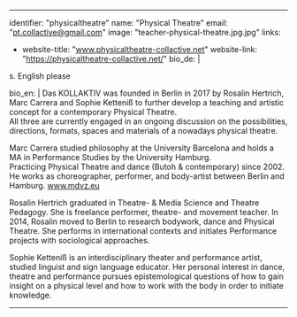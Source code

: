 ---
identifier: "physicaltheatre"
name: "Physical Theatre"
email: "pt.collactive@gmail.com"
image: "teacher-physical-theatre.jpg.jpg"
links:
  - website-title: "www.physicaltheatre-collactive.net"
    website-link: "https://physicaltheatre-collactive.net/"
bio_de: |

  s. English please
  
bio_en: |
  Das KOLLAKTIV was founded in Berlin in 2017 by Rosalin Hertrich, Marc Carrera and Sophie Ketteniß to further develop a teaching and artistic concept for a contemporary Physical Theatre.  
  All three are currently engaged in an ongoing discussion on the possibilities, directions, formats, spaces and materials of a nowadays physical theatre.    
  
  Marc Carrera studied philosophy at the University Barcelona and holds a MA in Performance Studies by the University Hamburg.    
  Practicing Physical Theatre and dance (Butoh & contemporary) since 2002. He works as choreographer, performer, and body-artist between Berlin and Hamburg.
  www.mdvz.eu  

  Rosalin Hertrich graduated in Theatre- & Media Science and Theatre Pedagogy. She is freelance performer, theatre- and movement teacher. In 2014, Rosalin moved to Berlin to research bodywork, dance and Physical Theatre. She performs in international contexts and initiates Performance projects with sociological approaches.  

  Sophie Ketteniß is an interdisciplinary theater and performance artist, studied linguist and sign language educator. Her personal interest in dance, theatre and performance pursues epistemological questions of how to gain insight on a physical level and how to work with the body in order to initiate knowledge.  
  
  ---
